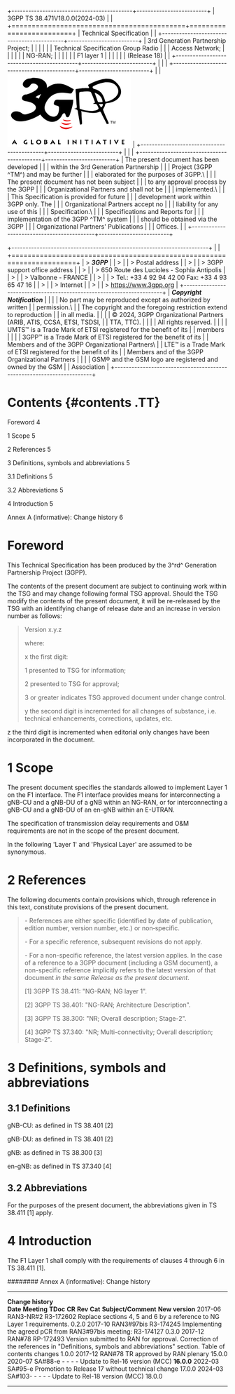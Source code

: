 +-------------------------------------------+-------------------------+
| 3GPP TS 38.471V18.0.0(2024-03)            |                         |
+===========================================+=========================+
| Technical Specification                   |                         |
+-------------------------------------------+-------------------------+
| 3rd Generation Partnership Project;       |                         |
|                                           |                         |
| Technical Specification Group Radio       |                         |
| Access Network;                           |                         |
|                                           |                         |
| NG-RAN;                                   |                         |
|                                           |                         |
| F1 layer 1                                |                         |
|                                           |                         |
| (Release 18)                              |                         |
+-------------------------------------------+-------------------------+
|                                           |                         |
+-------------------------------------------+-------------------------+
|                                           | ![](./media/image2.png) |
+-------------------------------------------+-------------------------+
|                                           |                         |
+-------------------------------------------+-------------------------+
| The present document has been developed   |                         |
| within the 3rd Generation Partnership     |                         |
| Project (3GPP ^TM^) and may be further    |                         |
| elaborated for the purposes of 3GPP.\     |                         |
| The present document has not been subject |                         |
| to any approval process by the 3GPP       |                         |
| Organizational Partners and shall not be  |                         |
| implemented.\                             |                         |
| This Specification is provided for future |                         |
| development work within 3GPP only. The    |                         |
| Organizational Partners accept no         |                         |
| liability for any use of this             |                         |
| Specification.\                           |                         |
| Specifications and Reports for            |                         |
| implementation of the 3GPP ^TM^ system    |                         |
| should be obtained via the 3GPP           |                         |
| Organizational Partners\' Publications    |                         |
| Offices.                                  |                         |
+-------------------------------------------+-------------------------+

+----------------------------------------------------------------------+
|                                                                      |
+======================================================================+
| > ***3GPP***                                                         |
| >                                                                    |
| > Postal address                                                     |
| >                                                                    |
| > 3GPP support office address                                        |
| >                                                                    |
| > 650 Route des Lucioles - Sophia Antipolis                          |
| >                                                                    |
| > Valbonne - FRANCE                                                  |
| >                                                                    |
| > Tel.: +33 4 92 94 42 00 Fax: +33 4 93 65 47 16                     |
| >                                                                    |
| > Internet                                                           |
| >                                                                    |
| > https://www.3gpp.org                                               |
+----------------------------------------------------------------------+
| ***Copyright Notification***                                         |
|                                                                      |
| No part may be reproduced except as authorized by written            |
| permission.\                                                         |
| The copyright and the foregoing restriction extend to reproduction   |
| in all media.                                                        |
|                                                                      |
| © 2024, 3GPP Organizational Partners (ARIB, ATIS, CCSA, ETSI, TSDSI, |
| TTA, TTC).                                                           |
|                                                                      |
| All rights reserved.                                                 |
|                                                                      |
| UMTS™ is a Trade Mark of ETSI registered for the benefit of its      |
| members                                                              |
|                                                                      |
| 3GPP™ is a Trade Mark of ETSI registered for the benefit of its      |
| Members and of the 3GPP Organizational Partners\                     |
| LTE™ is a Trade Mark of ETSI registered for the benefit of its       |
| Members and of the 3GPP Organizational Partners                      |
|                                                                      |
| GSM® and the GSM logo are registered and owned by the GSM            |
| Association                                                          |
+----------------------------------------------------------------------+

 Contents {#contents .TT}
========

Foreword 4

1 Scope 5

2 References 5

3 Definitions, symbols and abbreviations 5

3.1 Definitions 5

3.2 Abbreviations 5

4 Introduction 5

Annex A (informative): Change history 6

 Foreword
========

This Technical Specification has been produced by the 3^rd^ Generation
Partnership Project (3GPP).

The contents of the present document are subject to continuing work
within the TSG and may change following formal TSG approval. Should the
TSG modify the contents of the present document, it will be re-released
by the TSG with an identifying change of release date and an increase in
version number as follows:

> Version x.y.z
>
> where:
>
> x the first digit:
>
> 1 presented to TSG for information;
>
> 2 presented to TSG for approval;
>
> 3 or greater indicates TSG approved document under change control.
>
> y the second digit is incremented for all changes of substance, i.e.
> technical enhancements, corrections, updates, etc.

z the third digit is incremented when editorial only changes have been
incorporated in the document.

 1 Scope
=======

The present document specifies the standards allowed to implement Layer
1 on the F1 interface. The F1 interface provides means for
interconnecting a gNB-CU and a gNB-DU of a gNB within an NG-RAN, or for
interconnecting a gNB-CU and a gNB-DU of an en-gNB within an E-UTRAN.

The specification of transmission delay requirements and O&M
requirements are not in the scope of the present document.

In the following \'Layer 1\' and 'Physical Layer' are assumed to be
synonymous.

2 References
============

The following documents contain provisions which, through reference in
this text, constitute provisions of the present document.

> \- References are either specific (identified by date of publication,
> edition number, version number, etc.) or non‑specific.
>
> \- For a specific reference, subsequent revisions do not apply.
>
> \- For a non-specific reference, the latest version applies. In the
> case of a reference to a 3GPP document (including a GSM document), a
> non-specific reference implicitly refers to the latest version of that
> document *in the same Release as the present document*.
>
> \[1\] 3GPP TS 38.411: \"NG-RAN; NG layer 1\".
>
> \[2\] 3GPP TS 38.401: \"NG-RAN; Architecture Description\".
>
> \[3\] 3GPP TS 38.300: \"NR; Overall description; Stage-2\".
>
> \[4\] 3GPP TS 37.340: \"NR; Multi-connectivity; Overall description;
> Stage-2\".

3 Definitions, symbols and abbreviations
========================================

3.1 Definitions
---------------

gNB-CU: as defined in TS 38.401 \[2\]

gNB-DU: as defined in TS 38.401 \[2\]

gNB: as defined in TS 38.300 \[3\]

en-gNB: as defined in TS 37.340 \[4\]

3.2 Abbreviations
-----------------

For the purposes of the present document, the abbreviations given in TS
38.411 \[1\] apply.

4 Introduction
==============

The F1 Layer 1 shall comply with the requirements of clauses 4 through 6
in TS 38.411 \[1\].

######## Annex A (informative): Change history

  -------------------- ------------- ----------- -------- --------- --------- ------------------------------------------------------------------------------------------------------------------------------------------------------ -----------------
  **Change history**                                                                                                                                                                                                                 
  **Date**             **Meeting**   **TDoc**    **CR**   **Rev**   **Cat**   **Subject/Comment**                                                                                                                                    **New version**
  2017-06              RAN3-NR\#2    R3-172602                                Replace sections 4, 5 and 6 by a reference to NG Layer 1 requirements.                                                                                 0.2.0
  2017-10              RAN3\#97bis   R3-174245                                Implementing the agreed pCR from RAN3\#97bis meeting: R3-174127                                                                                        0.3.0
  2017-12              RAN\#78       RP-172493                                Version submitted to RAN for approval. Correction of the references in \"Definitions, symbols and abbreviations\" section. Table of contents changes   1.0.0
  2017-12              RAN\#78                                                TR approved by RAN plenary                                                                                                                             15.0.0
  2020-07              SA\#88-e      \-          \-       \-        \-        Update to Rel-16 version (MCC)                                                                                                                         **16.0.0**
  2022-03              SA\#95-e                                               Promotion to Release 17 without technical change                                                                                                       17.0.0
  2024-03              SA\#103-      \-          \-       \-        \-        Update to Rel-18 version (MCC)                                                                                                                         18.0.0
  -------------------- ------------- ----------- -------- --------- --------- ------------------------------------------------------------------------------------------------------------------------------------------------------ -----------------
